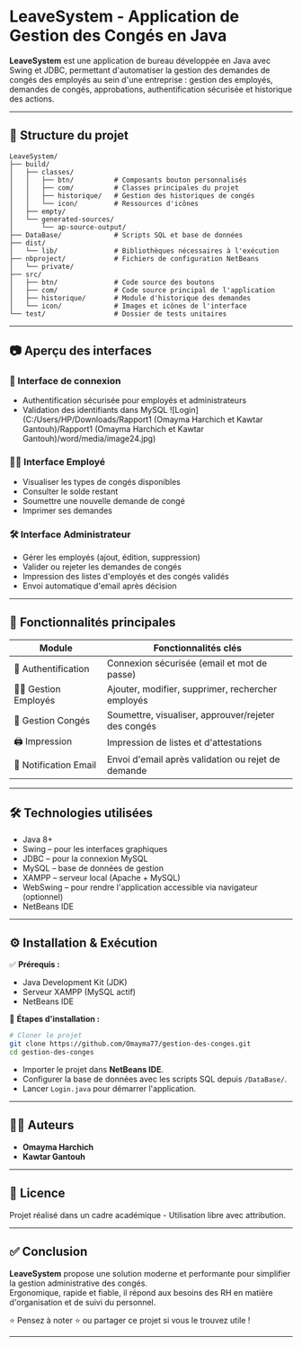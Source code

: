 # LeaveSystem - Application de Gestion des Congés en Java

**LeaveSystem** est une application de bureau développée en Java avec Swing et JDBC, permettant d'automatiser la gestion des demandes de congés des employés au sein d'une entreprise : gestion des employés, demandes de congés, approbations, authentification sécurisée et historique des actions.

---

## 📁 Structure du projet

```
LeaveSystem/
├── build/
│   ├── classes/
│   │   ├── btn/          # Composants bouton personnalisés
│   │   ├── com/          # Classes principales du projet
│   │   ├── historique/   # Gestion des historiques de congés
│   │   └── icon/         # Ressources d'icônes
│   ├── empty/
│   └── generated-sources/
│       └── ap-source-output/
├── DataBase/             # Scripts SQL et base de données
├── dist/
│   └── lib/              # Bibliothèques nécessaires à l'exécution
├── nbproject/            # Fichiers de configuration NetBeans
│   └── private/
├── src/
│   ├── btn/              # Code source des boutons
│   ├── com/              # Code source principal de l'application
│   ├── historique/       # Module d'historique des demandes
│   └── icon/             # Images et icônes de l'interface
└── test/                 # Dossier de tests unitaires
```

---

## 📷 Aperçu des interfaces

### 🔑 Interface de connexion
- Authentification sécurisée pour employés et administrateurs
- Validation des identifiants dans MySQL
  ![Login](C:/Users/HP/Downloads/Rapport1 (Omayma Harchich et Kawtar Gantouh)/Rapport1 (Omayma Harchich et Kawtar Gantouh)/word/media/image24.jpg)

### 🧑‍💼 Interface Employé
- Visualiser les types de congés disponibles
- Consulter le solde restant
- Soumettre une nouvelle demande de congé
- Imprimer ses demandes

### 🛠 Interface Administrateur
- Gérer les employés (ajout, édition, suppression)
- Valider ou rejeter les demandes de congés
- Impression des listes d'employés et des congés validés
- Envoi automatique d'email après décision

---

## 🎯 Fonctionnalités principales

| Module               | Fonctionnalités clés                                   |
|----------------------|--------------------------------------------------------|
| 🔐 Authentification   | Connexion sécurisée (email et mot de passe)            |
| 🧑‍💼 Gestion Employés  | Ajouter, modifier, supprimer, rechercher employés     |
| 🛫 Gestion Congés      | Soumettre, visualiser, approuver/rejeter des congés    |
| 🖨 Impression          | Impression de listes et d'attestations                |
| 📧 Notification Email | Envoi d'email après validation ou rejet de demande    |

---

## 🛠️ Technologies utilisées

- Java 8+
- Swing – pour les interfaces graphiques
- JDBC – pour la connexion MySQL
- MySQL – base de données de gestion
- XAMPP – serveur local (Apache + MySQL)
- WebSwing – pour rendre l'application accessible via navigateur (optionnel)
- NetBeans IDE

---

## ⚙️ Installation & Exécution

✅ **Prérequis :**
- Java Development Kit (JDK)
- Serveur XAMPP (MySQL actif)
- NetBeans IDE

🚀 **Étapes d'installation :**

```bash
# Cloner le projet
git clone https://github.com/Omayma77/gestion-des-conges.git
cd gestion-des-conges
```

- Importer le projet dans **NetBeans IDE**.
- Configurer la base de données avec les scripts SQL depuis `/DataBase/`.
- Lancer `Login.java` pour démarrer l'application.

---

## 👩‍💻 Auteurs

- **Omayma Harchich**
- **Kawtar Gantouh**

---

## 📄 Licence

Projet réalisé dans un cadre académique - Utilisation libre avec attribution.

---

## ✅ Conclusion

**LeaveSystem** propose une solution moderne et performante pour simplifier la gestion administrative des congés.  
Ergonomique, rapide et fiable, il répond aux besoins des RH en matière d'organisation et de suivi du personnel.

⭐ Pensez à noter ⭐ ou partager ce projet si vous le trouvez utile !

---
